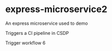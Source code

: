 # express-microservice2
An express microservice used to demo

Triggers a CI pipeline in CSDP

Trigger workflow 6

